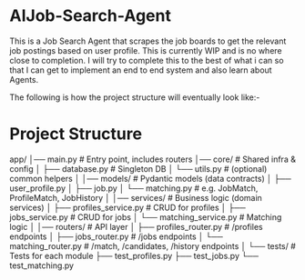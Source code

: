 # AIJob-Search-Agent
This is a Job Search Agent that scrapes the job boards to get the relevant job postings based on user profile. This is currently WIP and is no where close to completion. I will try to complete this to the best of what i can so that I can get to implement an end to end system and also learn about Agents.

The following is how the project structure will eventually look like:-

# Project Structure
app/
│── main.py                 # Entry point, includes routers
│── core/                   # Shared infra & config
│   ├── database.py          # Singleton DB
│   └── utils.py             # (optional) common helpers
│
│── models/                 # Pydantic models (data contracts)
│   ├── user_profile.py
│   ├── job.py
│   └── matching.py          # e.g. JobMatch, ProfileMatch, JobHistory
│
│── services/               # Business logic (domain services)
│   ├── profiles_service.py  # CRUD for profiles
│   ├── jobs_service.py      # CRUD for jobs
│   └── matching_service.py  # Matching logic
│
│── routers/                # API layer
│   ├── profiles_router.py   # /profiles endpoints
│   ├── jobs_router.py       # /jobs endpoints
│   └── matching_router.py   # /match, /candidates, /history endpoints
│
└── tests/                  # Tests for each module
    ├── test_profiles.py
    ├── test_jobs.py
    └── test_matching.py
